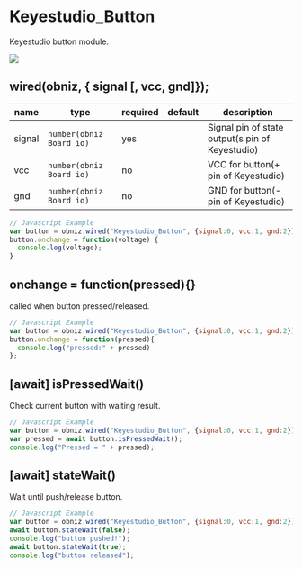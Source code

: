 # Keyestudio_Button

Keyestudio button module.

![](image.jpg)

## wired(obniz,  { signal [, vcc, gnd]});


name | type | required | default | description
--- | --- | --- | --- | ---
signal | `number(obniz Board io)` | yes |  &nbsp; | Signal pin of state output(s pin of Keyestudio)
vcc | `number(obniz Board io)` | no |  &nbsp; | VCC for button(+ pin of Keyestudio)
gnd | `number(obniz Board io)` | no |  &nbsp; | GND for button(- pin of Keyestudio)


```Javascript
// Javascript Example
var button = obniz.wired("Keyestudio_Button", {signal:0, vcc:1, gnd:2});
button.onchange = function(voltage) {
  console.log(voltage);
}
```

## onchange = function(pressed){}
called when button pressed/released.

```Javascript
// Javascript Example
var button = obniz.wired("Keyestudio_Button", {signal:0, vcc:1, gnd:2});
button.onchange = function(pressed){
  console.log("pressed:" + pressed)
};
```

## [await] isPressedWait()
Check current button with waiting result.
```Javascript
// Javascript Example
var button = obniz.wired("Keyestudio_Button", {signal:0, vcc:1, gnd:2});
var pressed = await button.isPressedWait();
console.log("Pressed = " + pressed);
```


## [await] stateWait()
Wait until push/release button.
```Javascript
// Javascript Example
var button = obniz.wired("Keyestudio_Button", {signal:0, vcc:1, gnd:2});
await button.stateWait(false); 
console.log("button pushed!");
await button.stateWait(true); 
console.log("button released");
```

